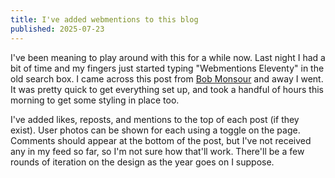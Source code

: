 ```yaml
---
title: I've added webmentions to this blog
published: 2025-07-23
---
```


I've been meaning to play around with this for a while now. Last night I had a bit of time and my fingers just started typing "Webmentions Eleventy" in the old search box. I came across this post from [Bob Monsour](https://bobmonsour.com/blog/adding-webmentions-to-my-site/#what-are-webmentions%3F) and away I went. It was pretty quick to get everything set up, and took a handful of hours this morning to get some styling in place too.

I've added likes, reposts, and mentions to the top of each post (if they exist). User photos can be shown for each using a toggle on the page. Comments should appear at the bottom of the post, but I've not received any in my feed so far, so I'm not sure how that'll work. There'll be a few rounds of iteration on the design as the year goes on I suppose.
